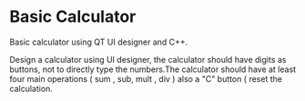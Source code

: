 # Basic Calculator
Basic calculator using QT UI designer and C++.

Design a calculator using UI designer, the calculator should have digits as buttons, not to directly type the numbers.The calculator should have at least four main operations ( sum , sub, mult , div ) also a "C" button ( reset the calculation.
